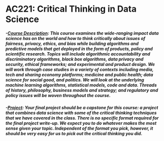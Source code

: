 # AC221: Critical Thinking in Data Science

##### -<ins>Course Description</ins>: This course examines the wide-ranging impact data science has on the world and how to think critically about issues of fairness, privacy, ethics, and bias while building algorithms and predictive models that get deployed in the form of products, policy and scientific research. Topics will include algorithmic accountability and discriminatory algorithms, black box algorithms, data privacy and security, ethical frameworks; and experimental and product design. We will work through case studies in a variety of contexts including media, tech and sharing economy platforms; medicine and public health; data science for social good, and politics. We will look at the underlying machine learning algorithms, statistical models, code and data. Threads of history, philosophy, business models and strategy; and regulatory and policy issues will be woven throughout the course.
##### -<ins>Project</ins>: Your final project should be a capstone for this course: a project that combines data science with some of the critical thinking techniques that we have covered in the class. There is no specific format required for the final project write-up. We expect you to do whatever makes the most sense given your topic. Independent of the format you pick, however, it should be very easy for us to pick out the critical thinking you did.
